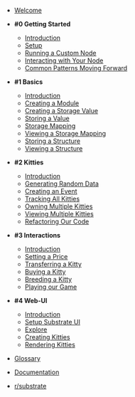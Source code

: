 
- [Welcome](/)

- **#0 Getting Started**

    - [Introduction](0/introduction.md)
    - [Setup](0/setup.md)
    - [Running a Custom Node](0/running-a-custom-node.md)
    - [Interacting with Your Node](0/interacting-with-your-node.md)
    - [Common Patterns Moving Forward](0/common-patterns-moving-forward.md)

- **#1 Basics**

    - [Introduction](1/introduction.md)
    - [Creating a Module](1/creating-a-module.md)
    - [Creating a Storage Value](1/creating-a-storage-value.md)
    - [Storing a Value](1/storing-a-value.md)
    - [Storage Mapping](1/storage-mapping.md)
    - [Viewing a Storage Mapping](1/viewing-a-storage-mapping.md)
    - [Storing a Structure](1/storing-a-structure.md)
    - [Viewing a Structure](1/viewing-a-structure.md)

- **#2 Kitties**

    - [Introduction](2/introduction.md)
    - [Generating Random Data](2/generating-random-data.md)
    - [Creating an Event](2/creating-an-event.md)
    - [Tracking All Kitties](2/tracking-all-kitties.md)
    - [Owning Multiple Kitties](2/owning-multiple-kitties.md)
    - [Viewing Multiple Kitties](2/viewing-multiple-kitties.md)
    - [Refactoring Our Code](2/refactoring-our-code.md)

- **#3 Interactions**

    - [Introduction](3/introduction.md)
    - [Setting a Price](3/setting-a-price.md)
    - [Transferring a Kitty](3/transferring-a-kitty.md)
    - [Buying a Kitty](3/buying-a-kitty.md)
    - [Breeding a Kitty](3/breeding-a-kitty.md)
    - [Playing our Game](3/playing-our-game.md)

- **#4 Web-UI**

    - [Introduction](4/introduction.md)
    - [Setup Substrate UI](4/set-up-substrate-ui.md)
    - [Explore](4/explore.md)
    - [Creating Kitties](4/creating-kitties.md)
    - [Rendering Kitties](4/rendering-kitties.md)

- [Glossary](https://substrate.readme.io/docs/glossary)
- [Documentation](https://substrate.readme.io/docs)
- [r/substrate](https://www.reddit.com/r/substrate)
